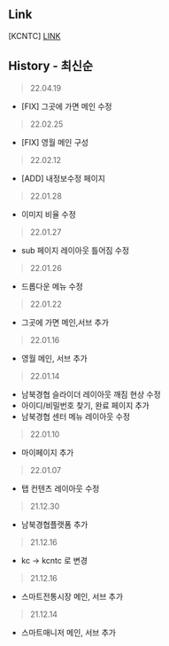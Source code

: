 ## Link
[KCNTC] [LINK](https://sunminigo.github.io/kcntc/dist/index.html)

## History - 최신순
> 22.04.19
- [FIX] 그곳에 가면 메인 수정

> 22.02.25
- [FIX] 영월 메인 구성

> 22.02.12
- [ADD] 내정보수정 페이지

> 22.01.28
- 이미지 비율 수정

> 22.01.27
- sub 페이지 레이아웃 틀어짐 수정

> 22.01.26
- 드롭다운 메뉴 수정

> 22.01.22
- 그곳에 가면 메인,서브 추가

> 22.01.16
- 영월 메인, 서브 추가

> 22.01.14
- 남북경협 슬라이더 레이아웃 깨짐 현상 수정
- 아이디/비밀번호 찾기, 완료 페이지 추가
- 남북경협 센터 메뉴 레이아웃 수정

> 22.01.10
- 마이페이지 추가

> 22.01.07
-  탭 컨텐츠 레이아웃 수정

> 21.12.30
- 남북경협플랫폼 추가

> 21.12.16
- kc -> kcntc 로 변경
 
> 21.12.16
- 스마트전통시장 메인, 서브 추가

> 21.12.14
- 스마트매니저 메인, 서브 추가
